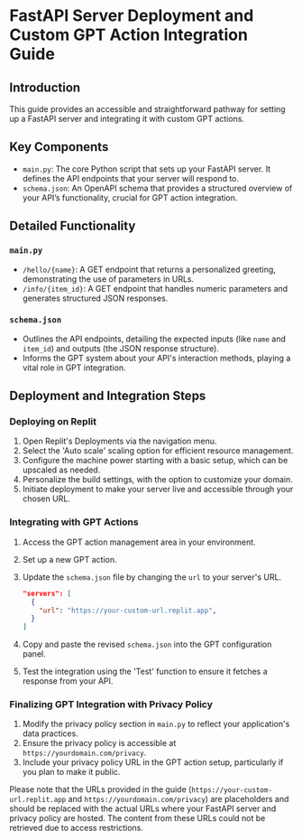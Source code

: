 # FastAPI Server Deployment and Custom GPT Action Integration Guide

## Introduction
This guide provides an accessible and straightforward pathway for setting up a FastAPI server and integrating it with custom GPT actions.

## Key Components
- `main.py`: The core Python script that sets up your FastAPI server. It defines the API endpoints that your server will respond to.
- `schema.json`: An OpenAPI schema that provides a structured overview of your API’s functionality, crucial for GPT action integration.

## Detailed Functionality

### `main.py`
- `/hello/{name}`: A GET endpoint that returns a personalized greeting, demonstrating the use of parameters in URLs.
- `/info/{item_id}`: A GET endpoint that handles numeric parameters and generates structured JSON responses.

### `schema.json`
- Outlines the API endpoints, detailing the expected inputs (like `name` and `item_id`) and outputs (the JSON response structure).
- Informs the GPT system about your API's interaction methods, playing a vital role in GPT integration.

## Deployment and Integration Steps
### Deploying on Replit
1. Open Replit's Deployments via the navigation menu.
2. Select the 'Auto scale' scaling option for efficient resource management.
3. Configure the machine power starting with a basic setup, which can be upscaled as needed.
4. Personalize the build settings, with the option to customize your domain.
5. Initiate deployment to make your server live and accessible through your chosen URL.

### Integrating with GPT Actions
1. Access the GPT action management area in your environment.
2. Set up a new GPT action.
3. Update the `schema.json` file by changing the `url` to your server's URL.

   ```json
   "servers": [
     {
       "url": "https://your-custom-url.replit.app",
     }
   ]
   ```

4. Copy and paste the revised `schema.json` into the GPT configuration panel.
5. Test the integration using the 'Test' function to ensure it fetches a response from your API.

### Finalizing GPT Integration with Privacy Policy
1. Modify the privacy policy section in `main.py` to reflect your application's data practices.
2. Ensure the privacy policy is accessible at `https://yourdomain.com/privacy`.
3. Include your privacy policy URL in the GPT action setup, particularly if you plan to make it public.

Please note that the URLs provided in the guide (`https://your-custom-url.replit.app` and `https://yourdomain.com/privacy`) are placeholders and should be replaced with the actual URLs where your FastAPI server and privacy policy are hosted. The content from these URLs could not be retrieved due to access restrictions.
